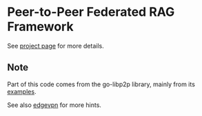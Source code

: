 # Peer-to-Peer Federated RAG Framework

See [project page](https://hackathon.cloudfest.com/project/peer-to-peer-federated-rag-framework/) for more details.

## Note

Part of this code comes from the go-libp2p library, mainly from
its [examples](https://github.com/libp2p/go-libp2p/tree/master/examples/chat-with-rendezvous).

See also [edgevpn](https://github.com/mudler/edgevpn) for more hints.